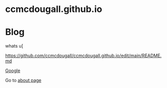 # ccmcdougall.github.io


# Blog
whats u[

https://github.com/ccmcdougall/ccmcdougall.github.io/edit/main/README.md

[Google](https://google.com) 

Go to [about page](about.md)
